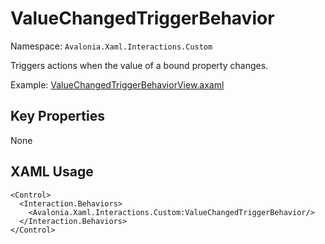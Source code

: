 # ValueChangedTriggerBehavior

Namespace: `Avalonia.Xaml.Interactions.Custom`

Triggers actions when the value of a bound property changes.

Example: [ValueChangedTriggerBehaviorView.axaml](samples/BehaviorsTestApplication/Views/Pages/ValueChangedTriggerBehaviorView.axaml)

## Key Properties
None

## XAML Usage
```xaml
<Control>
  <Interaction.Behaviors>
    <Avalonia.Xaml.Interactions.Custom:ValueChangedTriggerBehavior/>
  </Interaction.Behaviors>
</Control>
```
